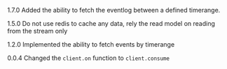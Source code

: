 1.7.0
Added the ability to fetch the eventlog between a defined timerange.

1.5.0
Do not use redis to cache any data, rely the read model on reading from the stream only

1.2.0
Implemented the ability to fetch events by timerange

0.0.4
Changed the `client.on` function to `client.consume`